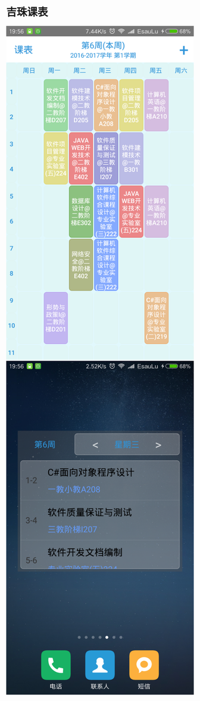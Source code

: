 # 吉珠课表
![](https://github.com/EsauLu/CourseTable/raw/master/CaseImg/Screenshot01.png)
![](https://github.com/EsauLu/CourseTable/raw/master/CaseImg/Screenshot02.png)
